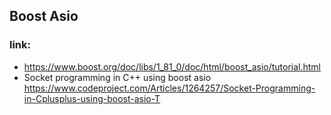 ## Boost Asio
### link: 

- https://www.boost.org/doc/libs/1_81_0/doc/html/boost_asio/tutorial.html 
- Socket programming in C++ using boost asio
https://www.codeproject.com/Articles/1264257/Socket-Programming-in-Cplusplus-using-boost-asio-T